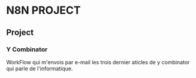 # N8N PROJECT

## Project

### Y Combinator
WorkFlow qui m'envois par e-mail les trois dernier aticles de y combinator qui parle de l'informatique.